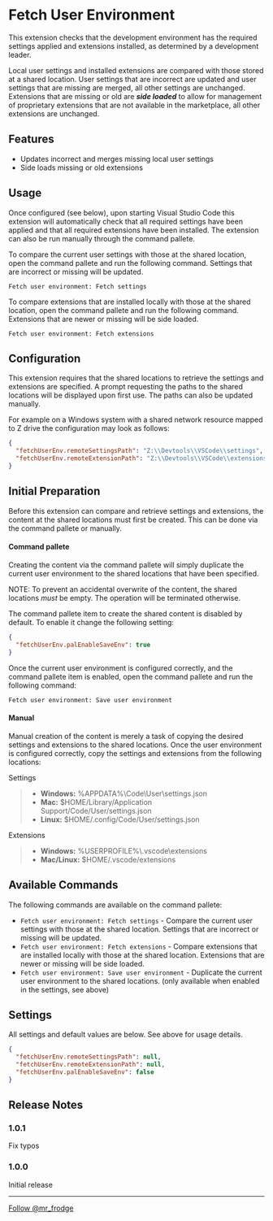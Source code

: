 # Fetch User Environment

This extension checks that the development environment has the required settings applied and extensions installed, as determined by a development leader.

Local user settings and installed extensions are compared with those stored at a shared location.  User settings that are incorrect are updated and user settings that are missing are merged, all other settings are unchanged.  Extensions that are missing or old are __*side loaded*__ to allow for management of proprietary extensions that are not available in the marketplace, all other extensions are unchanged.

## Features

* Updates incorrect and merges missing local user settings
* Side loads missing or old extensions

## Usage

Once configured (see below), upon starting Visual Studio Code this extension will automatically check that all required settings have been applied and that all required extensions have been installed.  The extension can also be run manually through the command pallete.

To compare the current user settings with those at the shared location, open the command pallete and run the following command.  Settings that are incorrect or missing will be updated.

```
Fetch user environment: Fetch settings
```

To compare extensions that are installed locally with those at the shared location, open the command pallete and run the following command.  Extensions that are newer or missing will be side loaded.

```
Fetch user environment: Fetch extensions
```

## Configuration

This extension requires that the shared locations to retrieve the settings and extensions are specified.  A prompt requesting the paths to the shared locations will be displayed upon first use.  The paths can also be updated manually.

For example on a Windows system with a shared network resource mapped to Z drive the configuration may look as follows:

```json
{
  "fetchUserEnv.remoteSettingsPath": "Z:\\Devtools\\VSCode\\settings",
  "fetchUserEnv.remoteExtensionPath": "Z:\\Devtools\\VSCode\\extensions"
}
```

## Initial Preparation

Before this extension can compare and retrieve settings and extensions, the content at the shared locations must first be created.  This can be done via the command pallete or manually.

#### Command pallete

Creating the content via the command pallete will simply duplicate the current user environment to the shared locations that have been specified.

NOTE: To prevent an accidental overwrite of the content, the shared locations _must_ be empty.  The operation will be terminated otherwise.

The command pallete item to create the shared content is disabled by default.  To enable it change the following setting:

```json
{
  "fetchUserEnv.palEnableSaveEnv": true
}
```

Once the current user environment is configured correctly, and the command pallete item is enabled, open the command pallete and run the following command:

```
Fetch user environment: Save user environment
```

#### Manual

Manual creation of the content is merely a task of copying the desired settings and extensions to the shared locations.  Once the user environment is configured correctly, copy the settings and extensions from the following locations:

Settings

> * __Windows:__ %APPDATA%\Code\User\settings.json
> * __Mac:__ $HOME/Library/Application Support/Code/User/settings.json
> * __Linux:__ $HOME/.config/Code/User/settings.json

Extensions

> * __Windows:__ %USERPROFILE%\\.vscode\extensions
> * __Mac/Linux:__ $HOME/.vscode/extensions

## Available Commands

The following commands are available on the command pallete:

* `Fetch user environment: Fetch settings` - Compare the current user settings with those at the shared location.  Settings that are incorrect or missing will be updated.
* `Fetch user environment: Fetch extensions` - Compare extensions that are installed locally with those at the shared location.  Extensions that are newer or missing will be side loaded.
* `Fetch user environment: Save user environment` - Duplicate the current user environment to the shared locations. (only available when enabled in the settings, see above)

## Settings

All settings and default values are below.  See above for usage details.

```json
{
  "fetchUserEnv.remoteSettingsPath": null,
  "fetchUserEnv.remoteExtensionPath": null,
  "fetchUserEnv.palEnableSaveEnv": false
}
```

## Release Notes

### 1.0.1

Fix typos

### 1.0.0

Initial release

---
<a href="https://twitter.com/mr_frodge" class="twitter-follow-button" data-show-count="false">Follow @mr_frodge</a><script async src="//platform.twitter.com/widgets.js" charset="utf-8"></script>
